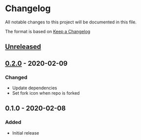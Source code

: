 # Changelog
All notable changes to this project will be documented in this file.

The format is based on [Keep a Changelog](http://keepachangelog.com/en/1.0.0/)

## [Unreleased]

## [0.2.0] - 2020-02-09
### Changed
* Update dependencies
* Set fork icon when repo is forked

## 0.1.0 - 2020-02-08
### Added
* Initial release

[Unreleased]: https://github.com/nwtgck/gh-card/compare/v0.1.0...HEAD
[0.2.0]: https://github.com/nwtgck/gh-card/compare/v0.1.0...v0.2.0
